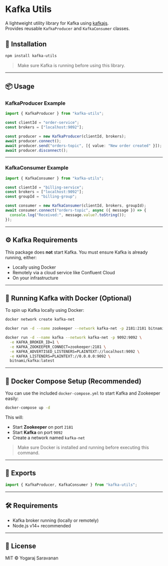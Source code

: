 # Kafka Utils

A lightweight utility library for Kafka using [kafkajs](https://github.com/tulios/kafkajs).  
Provides reusable `KafkaProducer` and `KafkaConsumer` classes.

## 🚀 Installation

```bash
npm install kafka-utils
```

> Make sure Kafka is running before using this library.

---

## 📦 Usage

### KafkaProducer Example

```ts
import { KafkaProducer } from "kafka-utils";

const clientId = "order-service";
const brokers = ["localhost:9092"];

const producer = new KafkaProducer(clientId, brokers);
await producer.connect();
await producer.send("orders-topic", [{ value: "New order created" }]);
await producer.disconnect();
```

---

### KafkaConsumer Example

```ts
import { KafkaConsumer } from "kafka-utils";

const clientId = "billing-service";
const brokers = ["localhost:9092"];
const groupId = "billing-group";

const consumer = new KafkaConsumer(clientId, brokers, groupId);
await consumer.connect("orders-topic", async ({ message }) => {
  console.log("Received:", message.value?.toString());
});
```

---

## ⚙️ Kafka Requirements

This package does **not** start Kafka. You must ensure Kafka is already running, either:

- Locally using Docker
- Remotely via a cloud service like Confluent Cloud
- On your infrastructure

---

## 🐳 Running Kafka with Docker (Optional)

To spin up Kafka locally using Docker:

```bash
docker network create kafka-net
```

```bash
docker run -d --name zookeeper --network kafka-net -p 2181:2181 bitnami/zookeeper:latest
```

```bash
docker run -d --name kafka --network kafka-net -p 9092:9092 \
  -e KAFKA_BROKER_ID=1 \
  -e KAFKA_ZOOKEEPER_CONNECT=zookeeper:2181 \
  -e KAFKA_ADVERTISED_LISTENERS=PLAINTEXT://localhost:9092 \
  -e KAFKA_LISTENERS=PLAINTEXT://0.0.0.0:9092 \
  bitnami/kafka:latest
```

---

## 🐳 Docker Compose Setup (Recommended)

You can use the included `docker-compose.yml` to start Kafka and Zookeeper easily:

```bash
docker-compose up -d
```

This will:

- Start **Zookeeper** on port `2181`
- Start **Kafka** on port `9092`
- Create a network named `kafka-net`

> Make sure Docker is installed and running before executing this command.

---

## 📁 Exports

```ts
import { KafkaProducer, KafkaConsumer } from "kafka-utils";
```

---

## 🛠 Requirements

- Kafka broker running (locally or remotely)
- Node.js v14+ recommended

---

## 📃 License

MIT © Yogaraj Saravanan
